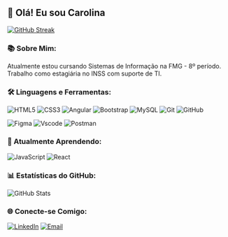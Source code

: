## 👋 Olá! Eu sou Carolina

[![GitHub Streak](https://streak-stats.demolab.com/?user=CarolinaCamposs&theme=bear&background=000&border=30A3DC&dates=FFF)](https://git.io/streak-stats)

### 📚 Sobre Mim:
Atualmente estou cursando Sistemas de Informação na FMG - 8º período. Trabalho como estagiária no INSS com suporte de TI.

### 🛠️ Linguagens e Ferramentas:
![HTML5](https://img.shields.io/badge/HTML5-E34F26?style=for-the-badge&logo=html5&logoColor=white)
![CSS3](https://img.shields.io/badge/CSS3-1572B6?style=for-the-badge&logo=css3&logoColor=white)
![Angular](https://img.shields.io/badge/Angular-DD0031?style=for-the-badge&logo=angular&logoColor=white)
![Bootstrap](https://img.shields.io/badge/-boostrap-0D1117?style=for-the-badge&logo=bootstrap&labelColor=0D1117)
![MySQL](https://img.shields.io/badge/-MySQL-000?style=for-the-badge&logo=mysql)
![Git](https://img.shields.io/badge/-Git-000?style=for-the-badge&logo=git)
![GitHub](https://img.shields.io/badge/-GitHub-000?style=for-the-badge&logo=github)

![Figma](https://img.shields.io/badge/Figma-696969?style=for-the-badge&logo=figma&logoColor=figma)
![Vscode](https://img.shields.io/badge/Vscode-007ACC?style=for-the-badge&logo=visual-studio-code&logoColor=white)
![Postman](https://img.shields.io/badge/Postman-FF6C37.svg?style=for-the-badge&logo=Postman&logoColor=white)

### 🌱 Atualmente Aprendendo:
![JavaScript](https://img.shields.io/badge/JavaScript-F7DF1E?style=for-the-badge&logo=javascript&logoColor=black)
![React](https://img.shields.io/badge/React-20232A?style=for-the-badge&logo=react&logoColor=61DAFB)

### 📊 Estatísticas do GitHub:
![GitHub Stats](https://github-readme-stats.vercel.app/api?username=CarolinaCamposs&show_icons=true&theme=bear)

### 🌐 Conecte-se Comigo:
[![LinkedIn](https://img.shields.io/badge/-LinkedIn-000?style=for-the-badge&logo=linkedin)](https://linkedin.com/in/carolina-campos-621311204)
[![Email](https://img.shields.io/badge/-Email-000?style=for-the-badge&logo=gmail)](mailto:carolinacampos.dev@gmail.com)
